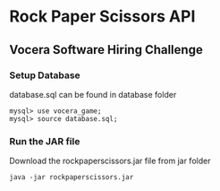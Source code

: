 # Rock Paper Scissors API

## Vocera Software Hiring Challenge

### Setup Database

database.sql can be found in database folder

```
mysql> use vocera_game;
mysql> source database.sql;
```

### Run the JAR file
Download the rockpaperscissors.jar file from jar folder
```
java -jar rockpaperscissors.jar
```
